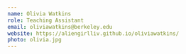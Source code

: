 ```yaml
---
name: Olivia Watkins
role: Teaching Assistant
email: oliviawatkins@berkeley.edu
website: https://aliengirlliv.github.io/oliviawatkins/
photo: olivia.jpg
---
```

